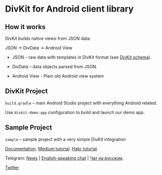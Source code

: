 # DivKit for Android client library

## How it works

DivKit builds native views from JSON data.

JSON → DivData → Android View

- JSON – raw data with templates in DivKit format (see [DivKit schema](https://github.com/divkit/divkit/tree/main/schema)).

- DivData – data objects parsed from JSON.

- Android View - Plain old Android view system

## DivKit Project

`build.gradle` – main Android Studio project with everything Android related.

Use `divkit-demo-app` configuration to build and launch our demo app.

## Sample Project

`sample` – sample project with a very simple DivKit integration

[Documentation](https://divkit.tech/doc). [Medium tutorial](https://medium.com/p/cad519252f0f). [Habr tutorial](https://habr.com/ru/company/yandex/blog/683886/).

Telegram: [News](https://t.me/divkit_news) | [English-speaking chat](https://t.me/divkit_community_en) | [Чат на русском](https://t.me/divkit_community_ru).

[Twitter](https://twitter.com/DivKitFramework)
